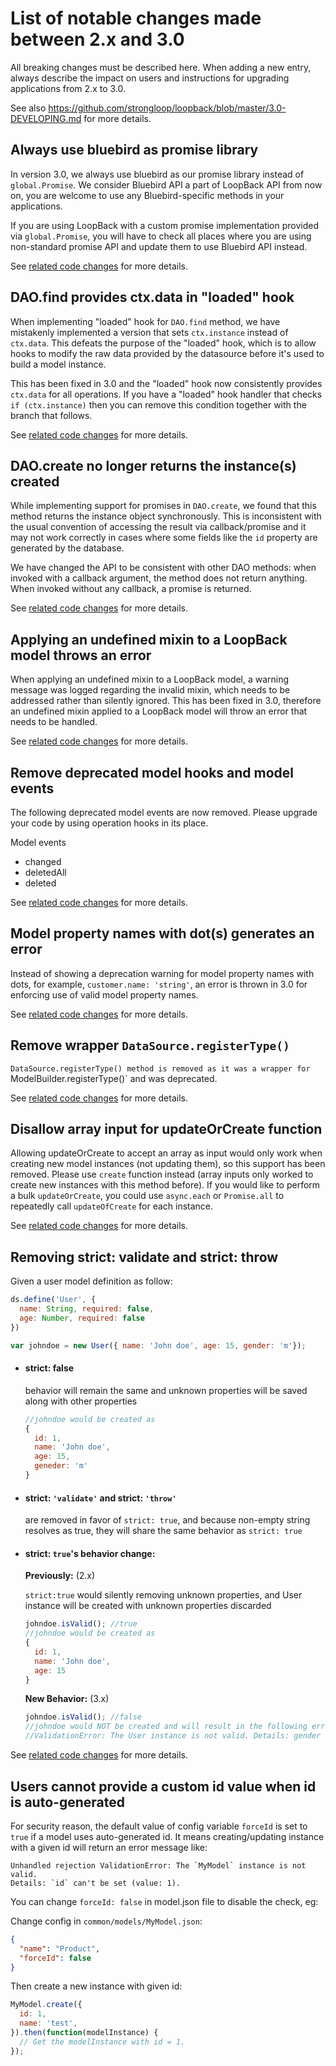 # List of notable changes made between 2.x and 3.0

All breaking changes must be described here. When adding a new entry,
always describe the impact on users and instructions for upgrading
applications from 2.x to 3.0.

See also https://github.com/strongloop/loopback/blob/master/3.0-DEVELOPING.md
for more details.

## Always use bluebird as promise library

In version 3.0, we always use bluebird as our promise library
instead of `global.Promise`.
We consider Bluebird API a part of LoopBack API from now on,
you are welcome to use any Bluebird-specific methods in your applications.

If you are using LoopBack with a custom promise implementation provided
via `global.Promise`,
you will have to check all places where you are using non-standard promise API
and update them to use Bluebird API instead.

See [related code changes](https://github.com/strongloop/loopback-datasource-juggler/pull/790)
for more details.

## DAO.find provides ctx.data in "loaded" hook

When implementing "loaded" hook for `DAO.find` method, we have mistakenly
implemented a version that sets `ctx.instance` instead of `ctx.data`. This
defeats the purpose of the "loaded" hook, which is to allow hooks to modify
the raw data provided by the datasource before it's used to build a model
instance.

This has been fixed in 3.0 and the "loaded" hook now consistently provides
`ctx.data` for all operations. If you have a "loaded" hook handler that
checks `if (ctx.instance)` then you can remove this condition together with
the branch that follows.

See [related code changes](https://github.com/strongloop/loopback-datasource-juggler/commit/30283291?w=1)
for more details.

## DAO.create no longer returns the instance(s) created

While implementing support for promises in `DAO.create`, we found that this
method returns the instance object synchronously. This is inconsistent with
the usual convention of accessing the result via callback/promise and it may
not work correctly in cases where some fields like the `id` property are
generated by the database.

We have changed the API to be consistent with other DAO methods: when invoked
with a callback argument, the method does not return anything. When invoked
without any callback, a promise is returned.

See [related code changes](https://github.com/strongloop/loopback-datasource-juggler/pull/918)
for more details.

## Applying an undefined mixin to a LoopBack model throws an error

When applying an undefined mixin to a LoopBack model, a warning message was
logged regarding the invalid mixin, which needs to be addressed rather than
silently ignored. This has been fixed in 3.0, therefore an undefined mixin
applied to a LoopBack model will throw an error that needs to be handled.

See [related code changes](https://github.com/strongloop/loopback-datasource-juggler/pull/944)
for more details.

## Remove deprecated model hooks and model events

The following deprecated model events are now removed. Please upgrade your code by using
operation hooks in its place.

Model events
* changed
* deletedAll
* deleted

See [related code changes](https://github.com/strongloop/loopback-datasource-juggler/pull/965)
for more details.

## Model property names with dot(s) generates an error

Instead of showing a deprecation warning for model property names with dots,
for example, `customer.name: 'string'`, an error is thrown in 3.0 for
enforcing use of valid model property names.

See [related code changes](https://github.com/strongloop/loopback-datasource-juggler/pull/947) for more details.

## Remove wrapper `DataSource.registerType()`

`DataSource.registerType() method is removed as it was a wrapper for
`ModelBuilder.registerType()` and was deprecated.

See [related code changes](https://github.com/strongloop/loopback-datasource-juggler/pull/976)
for more details.

## Disallow array input for updateOrCreate function

Allowing updateOrCreate to accept an array as input would only work when
creating new model instances (not updating them), so this support has been
removed. Please use `create` function instead (array inputs only worked to
create new instances with this method before). If you would like to perform a
bulk `updateOrCreate`, you could use `async.each` or `Promise.all` to
repeatedly call `updateOfCreate` for each instance.

See [related code changes](https://github.com/strongloop/loopback-datasource-juggler/pull/889) for more details.

## Removing strict: validate and strict: throw
Given a user model definition as follow:
```js
ds.define('User', {
  name: String, required: false,
  age: Number, required: false
})

var johndoe = new User({ name: 'John doe', age: 15, gender: 'm'});
```
- #### strict: false
  behavior will remain the same and unknown properties will be saved along with other properties
  ```js
  //johndoe would be created as
  {
    id: 1,
    name: 'John doe',
    age: 15,
    geneder: 'm'
  }
  ```

- #### strict: `'validate'` and strict: `'throw'`
  are removed in favor of `strict: true`,  and because non-empty string
  resolves as true, they will share the same behavior as `strict: true`

- #### strict: `true`'s behavior change:

    **Previously:** (2.x)

    `strict:true` would silently removing unknown properties, and User instance will be created with unknown properties discarded

    ```js
    johndoe.isValid(); //true
    //johndoe would be created as
    {
      id: 1,
      name: 'John doe',
      age: 15
    }
    ```

    **New Behavior:** (3.x)

    ```js
    johndoe.isValid(); //false
    //johndoe would NOT be created and will result in the following error
    //ValidationError: The User instance is not valid. Details: gender is not defined in the model (value: 'm').
    ```

See [related code changes](https://github.com/strongloop/loopback-datasource-juggler/pull/1084) for more details.

## Users cannot provide a custom id value when id is auto-generated

For security reason, the default value of config variable `forceId` is set to
`true` if a model uses auto-generated id. It means creating/updating instance
with a given id will return an error message like:

```
Unhandled rejection ValidationError: The `MyModel` instance is not valid.
Details: `id` can't be set (value: 1).
```

You can change `forceId: false` in model.json file to disable the check, eg:

Change config in `common/models/MyModel.json`:

```json
{
  "name": "Product",
  "forceId": false
}
```

Then create a new instance with given id:

```js
MyModel.create({
  id: 1,
  name: 'test',
}).then(function(modelInstance) {
  // Get the modelInstance with id = 1.
});
```
